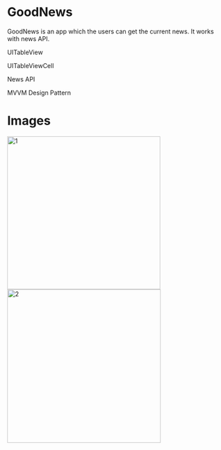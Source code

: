 # GoodNews

GoodNews is an app which the users can get the current news. It works with news API.

UITableView

UITableViewCell

News API

MVVM Design Pattern

# Images

<img width="352" alt="1" src="https://user-images.githubusercontent.com/92036779/225288323-b56bc024-3d8b-48d8-b406-7b6701b57cb5.png">
<img width="353" alt="2" src="https://user-images.githubusercontent.com/92036779/225288338-c7507f55-27b4-47d5-be97-0f227bbde45b.png">
